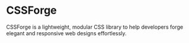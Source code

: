 # CSSForge
CSSForge is a lightweight, modular CSS library to help developers forge elegant and responsive web designs effortlessly.
